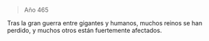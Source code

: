 > Año 465

Tras la gran guerra entre gigantes y humanos, muchos reinos se han perdido, y muchos otros están fuertemente afectados.